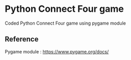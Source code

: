 # Python Connect Four game 

Coded Python Connect Four game using pygame module

## Reference

Pygame module :   https://www.pygame.org/docs/
